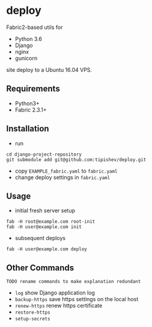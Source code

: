 # deploy
Fabric2-based utils for

* Python 3.6
* Django
* nginx
* gunicorn

site deploy to a Ubuntu 16.04 VPS.

## Requirements
* Python3+
* Fabric 2.3.1+

## Installation
* run
```shell
cd django-project-repository
git submodule add git@github.com:tipishev/deploy.git
```
* copy `EXAMPLE_fabric.yaml` to `fabric.yaml`
* change deploy settings in `fabric.yaml`

## Usage
* initial fresh server setup
```shell
fab -H root@example.com root-init
fab -H user@example.com init
```
* subsequent deploys
```shell
fab -H user@example.com deploy
```

## Other Commands
```TODO rename commands to make explanation redundant```
* `log` show Django application log
* `backup-https` save https settings on the local host
* `renew-https`  renew https certificate
* `restore-https`
* `setup-secrets`
